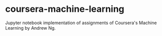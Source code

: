 # coursera-machine-learning

Jupyter notebook implementation of assignments of Coursera's Machine Learning by Andrew Ng.

